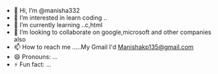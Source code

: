 - 👋 Hi, I’m @manisha332
- 👀 I’m interested in learn coding ..
- 🌱 I’m currently learning ..c,html
- 💞️ I’m looking to collaborate on google,microsoft and other companies also
- 📫 How to reach me .....My Gmail I'd Manishakp135@gmail.com 
- 😄 Pronouns: ...
- ⚡ Fun fact: ...

<!---
manisha332/manisha332 is a ✨ special ✨ repository because its `README.md` (this file) appears on your GitHub profile.
You can click the Preview link to take a look at your changes.
--->
